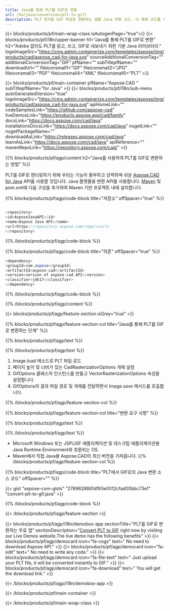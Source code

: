 ```yaml
---
title: Java를 통해 PLT를 GIF로 변환 
url: /ko/java/conversion/plt-to-gif/ 
description: PLT 형식을 GIF 파일로 변환하는 샘플 Java 변환 코드. 이 예제 코드를 사용하여 웹 또는 데스크탑 Java 기반 애플리케이션 내에서 PLT를 GIF로 변환합니다.
---
```


{{< blocks/products/pf/main-wrap-class isAutogenPage="true">}}
{{< blocks/products/pf/i18n/upper-banner h1="Java를 통해 PLT를 GIF로 변환" h2="Adobe 없이도 PLT를 읽고, 쓰고, GIF로 내보내기 위한 기본 Java 라이브러리." logoImageSrc="https://cms.admin.containerize.com/templates/aspose/img/products/cad/aspose_cad-for-java.svg" sourceAdditionalConversionTag="" additionalConversionTag="GIF" pfName="" subTitlepfName="" downloadUrl="" fileiconsmall1="GIF" fileiconsmall2="JPG" fileiconsmall3="PDF" fileiconsmall4="XML" fileiconsmall5="PLT" >}}

{{< blocks/products/pf/main-container pfName="Aspose.CAD " subTitlepfName="for Java" >}}
{{< blocks/products/pf/i18n/sub-menu autoGeneratedVersion="true" logoImageSrc="https://cms.admin.containerize.com/templates/aspose/img/products/cad/aspose_cad-for-java.svg" apiHomeLink="" codeSamplesLink="https://github.com/aspose-cad" liveDemosLink="https://products.aspose.app/cad/family" docsLink="https://docs.aspose.com/cad/java" installationsDocsLink="https://docs.aspose.com/cad/java" nugetLink="" nugetPackageName="" downloadAsLink="https://releases.aspose.com/cad/java" learnAsLink="https://docs.aspose.com/cad/java" apiReference="" mavenRepoLink="https://repository.aspose.com/cad/" >}}

{{% blocks/products/pf/agp/content h2="Java를 사용하여 PLT를 GIF로 변환하는 방법" %}}

PLT를 GIF로 렌더링하기 위해 우리는 기능이 풍부하고 강력하며 쉬운 <a href=https://products.aspose.com/cad/java>Aspose.CAD for Java</a> API를 사용할 것입니다. Java 플랫폼용 변환 API를 사용합니다. <a href=https://repository.aspose.com/cad/>Maven</a> 및 pom.xml에 다음 구성을 추가하여 Maven 기반 프로젝트 내에 설치합니다.

{{% blocks/products/pf/agp/code-block title="저장소" offSpacer="true" %}}

```cs

<repository>
<id>AsposeJavaAPI</id>
<name>Aspose Java API</name>
<url>https://repository.aspose.com/repo/</url>
</repository>

```

{{% /blocks/products/pf/agp/code-block %}}

{{% blocks/products/pf/agp/code-block title="의존" offSpacer="true" %}}

```cs
<dependency>
<groupId>com.aspose</groupId>
<artifactId>aspose-cad</artifactId>
<version>version of aspose-cad API</version>
<classifier>jdk17</classifier>
</dependency>

```

{{% /blocks/products/pf/agp/code-block %}}

{{% /blocks/products/pf/agp/content %}}

{{< blocks/products/pf/agp/feature-section isGrey="true" >}}

{{% blocks/products/pf/agp/feature-section-col title="Java를 통해 PLT를 GIF로 변환하는 단계" %}}

{{% blocks/products/pf/agp/text %}}

{{% /blocks/products/pf/agp/text %}}

1. Image.load 메소드로 PLT 파일 로드
1. 페이지 높이 및 너비가 있는 CadRasterizationOptions 개체 설정
1. GifOptions 클래스의 인스턴스를 만들고 VectorRasterizationOptions 속성을 설정합니다.
1. GifOptions의 결과 파일 경로 및 개체를 전달하면서 Image.save 메서드를 호출합니다.

{{% /blocks/products/pf/agp/feature-section-col %}}

{{% blocks/products/pf/agp/feature-section-col title="변환 요구 사항" %}}

{{% blocks/products/pf/agp/text %}}

{{% /blocks/products/pf/agp/text %}}
- Microsoft Windows 또는 JSP/JSF 애플리케이션 및 데스크탑 애플리케이션용 Java Runtime Environment와 호환되는 OS.
- Maven에서 직접 Java용 Aspose.CAD의 최신 버전을 가져옵니다.
{{% /blocks/products/pf/agp/feature-section-col %}}

{{% blocks/products/pf/agp/code-block title="PLT에서 GIF로의 Java 변환 소스 코드" offSpacer="" %}}

{{< gist "aspose-com-gists" "2789628881df93e0012cfad00bbc73e1" "convert-plt-to-gif.java" >}}

{{% /blocks/products/pf/agp/code-block %}}

{{< /blocks/products/pf/agp/feature-section >}}

<!-- aboutfile Starts -->

{{< blocks/products/pf/agp/i18n/demobox-app sectionTitle="PLT를 GIF로 변환하는 무료 앱" sectionDescription="[Convert PLT to GIF](https://products.aspose.app/cad/conversion/plt-to-gif) right now by visiting our Live Demos website.The live demo has the following benefits" >}}
        {{< blocks/products/pf/agp/democard icon="fa-cogs" text=" No need to download Aspose API." >}}
        {{< blocks/products/pf/agp/democard icon="fa-edit" text=" No need to write any code." >}}
        {{< blocks/products/pf/agp/democard icon="fa-file-text" text=" Just upload your PLT file, it will be converted instantly to GIF." >}}
        {{< blocks/products/pf/agp/democard icon="fa-download" text=" You will get the download link." >}}

   
{{< /blocks/products/pf/agp/i18n/demobox-app >}}

<!-- aboutfile Ends -->

{{< /blocks/products/pf/main-container >}}
    
{{< /blocks/products/pf/main-wrap-class >}}